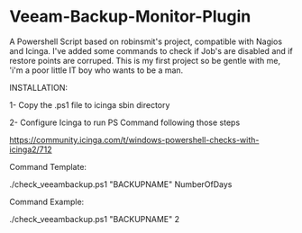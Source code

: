 # Veeam-Backup-Monitor-Plugin
A Powershell Script based on robinsmit's project, compatible with Nagios and Icinga. I've added some commands to check if Job's are disabled and if restore points are corruped.  This is my first project so be gentle with me, 'i'm a poor little IT boy who wants to be a man.

INSTALLATION:

1- Copy the .ps1 file to icinga sbin directory

2- Configure Icinga to run PS Command following those steps

https://community.icinga.com/t/windows-powershell-checks-with-icinga2/712

Command Template:

./check_veeambackup.ps1 "BACKUPNAME" NumberOfDays
  
Command Example: 

./check_veeambackup.ps1 "BACKUPNAME" 2


